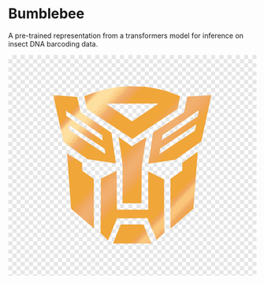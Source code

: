 # Bumblebee
A pre-trained representation from a transformers model for inference on insect DNA barcoding data. 

<p align="center">
  <img src ="logo.png" alt="drawing" width="800"/>
</p>
